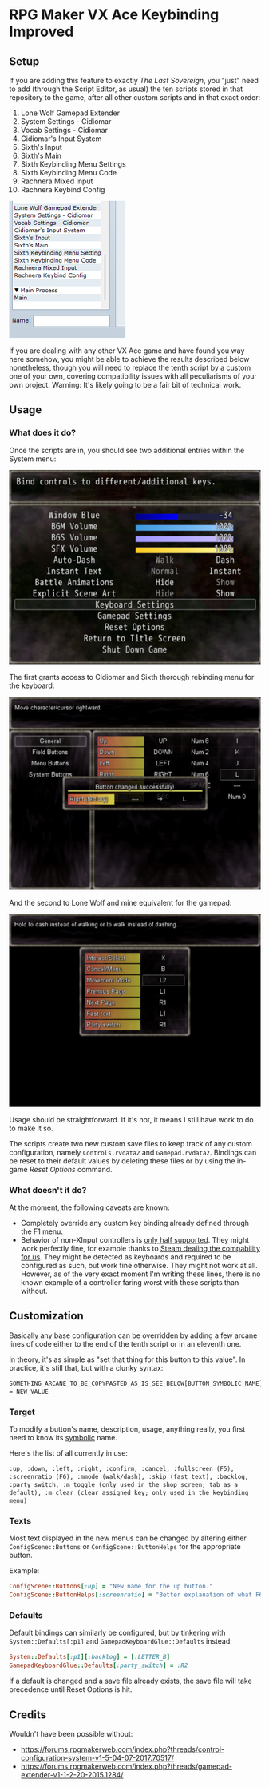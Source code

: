 # RPG Maker VX Ace Keybinding Improved

## Setup

If you are adding this feature to exactly _The Last Sovereign_, you "just" need to add (through the Script Editor, as usual) the ten scripts stored in that repository to the game, after all other custom scripts and in that exact order:
1. Lone Wolf Gamepad Extender
2. System Settings - Cidiomar
3. Vocab Settings - Cidiomar
4. Cidiomar's Input System
5. Sixth's Input
6. Sixth's Main
7. Sixth Keybinding Menu Settings
8. Sixth Keybinding Menu Code
9. Rachnera Mixed Input
10. Rachnera Keybind Config

![](/docs/ordered-scripts.png)

If you are dealing with any other VX Ace game and have found you way here somehow, you might be able to achieve the results described below nonetheless, though you will need to replace the tenth script by a custom one of your own, covering compatibility issues with all peculiarisms of your own project. Warning: It's likely going to be a fair bit of technical work.

## Usage

### What does it do?

Once the scripts are in, you should see two additional entries within the System menu:

![](/docs/options.jpg)

The first grants access to Cidiomar and Sixth thorough rebinding menu for the keyboard:

![](/docs/keyboard.jpg)

And the second to Lone Wolf and mine equivalent for the gamepad:

![](/docs/gamepad.jpg)

Usage should be straightforward. If it's not, it means I still have work to do to make it so.

The scripts create two new custom save files to keep track of any custom configuration, namely `Controls.rvdata2` and `Gamepad.rvdata2`. Bindings can be reset to their default values by deleting these files or by using the in-game _Reset Options_ command.

### What doesn't it do?

At the moment, the following caveats are known:
- Completely override any custom key binding already defined through the F1 menu.
- Behavior of non-XInput controllers is [only half supported](https://forums.rpgmakerweb.com/index.php?threads/gamepad-extender-v1-1-2-20-2015.1284/page-8#post-685265). They might work perfectly fine, for example thanks to [Steam dealing the compability for us](https://www.pcgamingwiki.com/wiki/Store:Steam#Steam_Input). They might be detected as keyboards and required to be configured as such, but work fine otherwise. They might not work at all. However, as of the very exact moment I'm writing these lines, there is no known example of a controller faring worst with these scripts than without.

## Customization

Basically any base configuration can be overridden by adding a few arcane lines of code either to the end of the tenth script or in an eleventh one.

In theory, it's as simple as "set that thing for this button to this value". In practice, it's still that, but with a clunky syntax:
```
SOMETHING_ARCANE_TO_BE_COPYPASTED_AS_IS_SEE_BELOW[BUTTON_SYMBOLIC_NAME] = NEW_VALUE
```

### Target

To modify a button's name, description, usage, anything really, you first need to know its [symbolic](https://ruby-doc.org/core-1.9.1/Symbol.html) name.

Here's the list of all currently in use:
```
:up, :down, :left, :right, :confirm, :cancel, :fullscreen (F5), :screenratio (F6), :mmode (walk/dash), :skip (fast text), :backlog, :party_switch, :m_toggle (only used in the shop screen; tab as a default), :m_clear (clear assigned key; only used in the keybinding menu)
```

### Texts

Most text displayed in the new menus can be changed by altering either `ConfigScene::Buttons` or `ConfigScene::ButtonHelps` for the appropriate button.

Example:
```rb
ConfigScene::Buttons[:up] = "New name for the up button."
ConfigScene::ButtonHelps[:screenratio] = "Better explanation of what F6 does."
```

### Defaults

Default bindings can similarly be configured, but by tinkering with `System::Defaults[:p1]` and `GamepadKeyboardGlue::Defaults` instead:
```rb
System::Defaults[:p1][:backlog] = [:LETTER_B]
GamepadKeyboardGlue::Defaults[:party_switch] = :R2
```

If a default is changed and a save file already exists, the save file will take precedence until Reset Options is hit.

## Credits

Wouldn't have been possible without:
- https://forums.rpgmakerweb.com/index.php?threads/control-configuration-system-v1-5-04-07-2017.70517/
- https://forums.rpgmakerweb.com/index.php?threads/gamepad-extender-v1-1-2-20-2015.1284/
